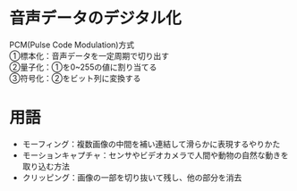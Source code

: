 # 音声データのデジタル化
PCM(Pulse Code Modulation)方式  
①標本化：音声データを一定周期で切り出す  
②量子化：①を0~255の値に割り当てる  
③符号化：②をビット列に変換する  

# 用語
 - モーフィング：複数画像の中間を補い連結して滑らかに表現するやりかた
 - モーションキャプチャ：センサやビデオカメラで人間や動物の自然な動きを取り込む方法
 - クリッピング：画像の一部を切り抜いて残し、他の部分を消去
